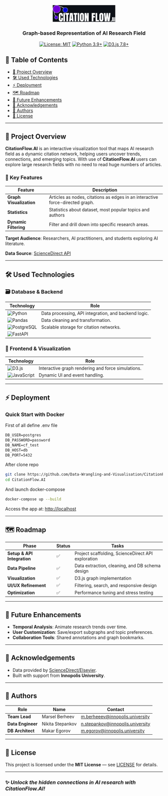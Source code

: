 <div align="center">
  <img src="logo.svg" alt="CitationFlow.AI Logo" width="200"/>

  ### Graph-based Representation of AI Research Field  
  [![License: MIT](https://img.shields.io/badge/License-MIT-yellow.svg)](LICENSE)
  [![Python 3.9+](https://img.shields.io/badge/Python-3.9%2B-blue)](https://www.python.org/)
  [![D3.js 7.8+](https://img.shields.io/badge/D3.js-7.8%2B-orange)](https://d3js.org/)
</div>

## 📌 Table of Contents  
- [🚀 Project Overview](#-project-overview)  
- [🛠️ Used Technologies](#%EF%B8%8F-used-technologies)  
- [⚡ Deployment](#-deployment)  
- [🗺️ Roadmap](#%EF%B8%8F-roadmap)  
- [🔮 Future Enhancements](#-future-enhancements)  
- [🙏 Acknowledgements](#-acknowledgements)  
- [👥 Authors](#-authors)  
- [📜 License](#-license)  

---

## 🚀 Project Overview  
**CitationFlow.AI** is an interactive visualization tool that maps AI research field as a dynamic citation network, helping users uncover trends, connections, and emerging topics. With use of **CitationFlow.AI** users can explore large research fields with no need to read huge numbers of articles.

### 🔑 Key Features  
| Feature | Description |  
|---------|-------------|  
| **Graph Visualization** | Articles as nodes, citations as edges in an interactive force-directed graph. |  
| **Statistics** | Statistics about dataset, most popular topics and authors |  
| **Dynamic Filtering** | Filter and drill down into specific research areas. |  

**Target Audience**: Researchers, AI practitioners, and students exploring AI literature.  

**Data Source**: [ScienceDirect API](https://www.elsevier.com/solutions/sciencedirect)  

---

## 🛠️ Used Technologies  

### 🗃️ Database & Backend  
| Technology | Role |  
|------------|------|  
| ![Python](https://img.shields.io/badge/Python-3.9%2B-3776AB?logo=python) | Data processing, API integration, and backend logic. |  
| ![Pandas](https://img.shields.io/badge/Pandas-2.0%2B-150458?logo=pandas) | Data cleaning and transformation. |  
| ![PostgreSQL](https://img.shields.io/badge/PostgreSQL-14%2B-4169E1?logo=postgresql) | Scalable storage for citation networks. | 
| ![FastAPI]()

### 🎨 Frontend & Visualization  
| Technology | Role |  
|------------|------|  
| ![D3.js](https://img.shields.io/badge/D3.js-7.8%2B-F9A03C?logo=d3.js) | Interactive graph rendering and force simulations. |  
| ![JavaScript](https://img.shields.io/badge/JavaScript-ES6%2B-F7DF1E?logo=javascript) | Dynamic UI and event handling. |  

---

## ⚡ Deployment  

### Quick Start with Docker  

First of all define .env file
```
DB_USER=postgres
DB_PASSWORD=password
DB_NAME=cf_test
DB_HOST=db
DB_PORT=5432
```
After clone repo
```bash
git clone https://github.com/Data-Wrangling-and-Visualisation/CitationFlow.AI
cd CitationFlow.AI
```
And launch docker-compose
```bash
docker-compose up --build
```
Access the app at: [http://localhost](http://localhost)  

---

## 🗺️ Roadmap  
| Phase | Status | Tasks |  
|-------|--------|-------|  
| **Setup & API Integration** | ✅ | Project scaffolding, ScienceDirect API exploration |  
| **Data Pipeline** | ✅ | Data extraction, cleaning, and DB schema design |  
| **Visualization** | ✅ | D3.js graph implementation |  
| **UI/UX Refinement** | ✅ | Filtering, search, and responsive design |  
| **Optimization** | ✅ | Performance tuning and stress testing |  

---

## 🔮 Future Enhancements  
- **Temporal Analysis**: Animate research trends over time.  
- **User Customization**: Save/export subgraphs and topic preferences.  
- **Collaboration Tools**: Shared annotations and graph bookmarks.  

---

## 🙏 Acknowledgements  
- Data provided by [ScienceDirect/Elsevier](https://www.elsevier.com/solutions/sciencedirect).  
- Built with support from **Innopolis University**.  

---

## 👥 Authors  
| Role | Name | Contact |  
|------|------|---------|  
| **Team Lead** | Marsel Berheev | m.berheeev@innopolis.university |  
| **Data Engineer** | Nikita Stepankov | n.stepankov@innopolis.university |  
| **DB Architect** | Makar Egorov | m.egorov@innopolis.university |  

---

## 📜 License  
This project is licensed under the **MIT License** — see [LICENSE](LICENSE) for details.  

---

### ✨ *Unlock the hidden connections in AI research with CitationFlow.AI!*  
